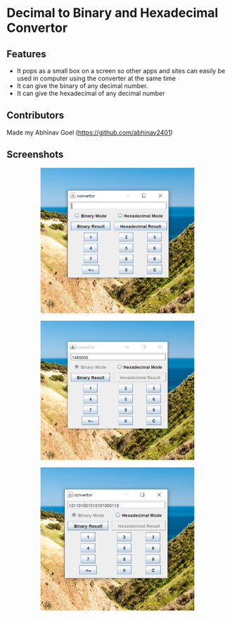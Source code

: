 # Decimal to Binary and Hexadecimal Convertor

## Features
- It pops as a small box on a screen so other apps and sites can easily be used in computer using the converter at the same time
- It can give the binary of any  decimal number.
- It can give the hexadecimal of any decimal number

## Contributors
Made my Abhinav Goel (https://github.com/abhinav2401) 

## Screenshots
<p align="center">
  <img src=".idea/1.png" width="350">
  </p>
  <p align="center">
  <img src=".idea/2.png" width="350">
</p>
<p align="center">
  <img src=".idea/3.png" width="350">
  </p>

 
